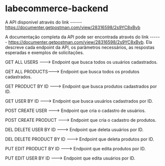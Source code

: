# labecommerce-backend

A API disponível através do link  ------ https://documenter.getpostman.com/view/28316598/2s9YC8xBvb


A documentação completa da API pode ser encontrada  através do link  ------ https://documenter.getpostman.com/view/28316598/2s9YC8xBvb. Ela descreve cada endpoint da API, os parâmetros necessários, as respostas esperadas e exemplos de solicitações.


GET ALL USERS ---> Endpoint que busca todos os usuários cadastrados.

GET ALL PRODUCTS---> Endpoint que busca todos os produtos cadastrados.

GET PRODUCT BY ID ---> Endpoint que busca  produtos cadastrados por ID.

GET USER BY ID ---> Endpoint que busca  usuários cadastrados por ID.

POST CREATE USER  ---> Endpoint que cria o cadastro de usuários.

POST CREATE PRODUCT  ---> Endpoint que cria o cadastro de produtos.

DEL DELETE USER BY ID ---> Endpoint que deleta usuários por ID.

DEL DELETE PRODUCT BY ID ---> Endpoint que deleta produtos por ID.

PUT EDIT PRODUCT BY ID ---> Endpoint que edita produtos por ID.

PUT EDIT USER BY ID ---> Endpoint que edita usuários por ID.